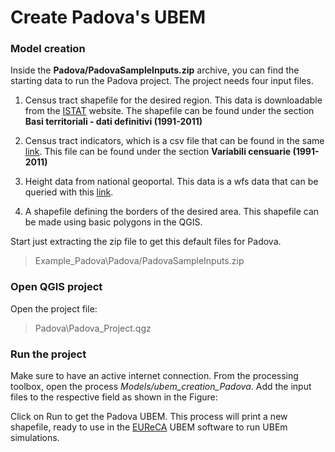 # Create Padova's UBEM

### Model creation
Inside the **Padova/PadovaSampleInputs.zip** archive, you can find the starting data to run the Padova project. The project needs four input files. 

1. Census tract shapefile for the desired region. This data is downloadable from the [ISTAT](https://www.istat.it/it/archivio/104317#accordions) website. 
The shapefile can be found under the section **Basi territoriali - dati definitivi (1991-2011)**

1. Census tract indicators, which is a csv file that can be found in the same [link](https://www.istat.it/it/archivio/104317#accordions). 
This file can be found under the section **Variabili censuarie (1991-2011)**

1. Height data from national geoportal. This data is a wfs data that can be queried with this [link]( http://wms.pcn.minambiente.it/ogc?map=/ms_ogc/wfs/Edifici.map&).

2. A shapefile defining the borders of the desired area. This shapefile can be made using basic polygons in the QGIS. 

Start just extracting the zip file to get this default files for Padova. 

> Example_Padova\Padova/PadovaSampleInputs.zip

### Open QGIS project

Open the project file:

> Padova\Padova_Project.qgz

### Run the project

Make sure to have an active internet connection. From the processing toolbox, open the process *Models/ubem_creation_Padova*. Add the input files to the respective field as shown in the Figure:



Click on Run to get the Padova UBEM. This process will print a new shapefile, ready to use in the [EUReCA](https://github.com/BETALAB-team/EUReCA) UBEM software to run UBEm simulations.